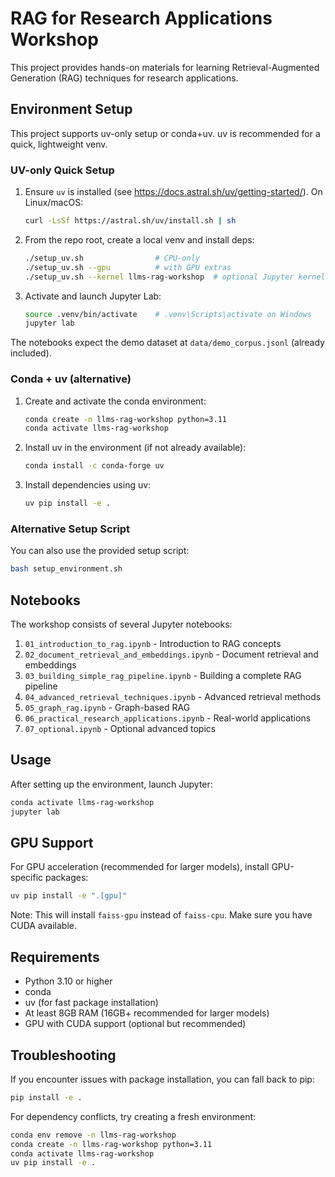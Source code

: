 # RAG for Research Applications Workshop

This project provides hands-on materials for learning Retrieval-Augmented Generation (RAG) techniques for research applications.

## Environment Setup

This project supports uv-only setup or conda+uv. uv is recommended for a quick, lightweight venv.

### UV-only Quick Setup

1. Ensure `uv` is installed (see https://docs.astral.sh/uv/getting-started/). On Linux/macOS:
   ```bash
   curl -LsSf https://astral.sh/uv/install.sh | sh
   ```

2. From the repo root, create a local venv and install deps:
   ```bash
   ./setup_uv.sh                # CPU-only
   ./setup_uv.sh --gpu          # with GPU extras
   ./setup_uv.sh --kernel llms-rag-workshop  # optional Jupyter kernel
   ```

3. Activate and launch Jupyter Lab:
   ```bash
   source .venv/bin/activate    # .venv\Scripts\activate on Windows
   jupyter lab
   ```

The notebooks expect the demo dataset at `data/demo_corpus.jsonl` (already included).

### Conda + uv (alternative)

1. Create and activate the conda environment:
   ```bash
   conda create -n llms-rag-workshop python=3.11
   conda activate llms-rag-workshop
   ```

2. Install uv in the environment (if not already available):
   ```bash
   conda install -c conda-forge uv
   ```

3. Install dependencies using uv:
   ```bash
   uv pip install -e .
   ```

### Alternative Setup Script

You can also use the provided setup script:
```bash
bash setup_environment.sh
```

## Notebooks

The workshop consists of several Jupyter notebooks:

1. `01_introduction_to_rag.ipynb` - Introduction to RAG concepts
2. `02_document_retrieval_and_embeddings.ipynb` - Document retrieval and embeddings
3. `03_building_simple_rag_pipeline.ipynb` - Building a complete RAG pipeline
4. `04_advanced_retrieval_techniques.ipynb` - Advanced retrieval methods
5. `05_graph_rag.ipynb` - Graph-based RAG
6. `06_practical_research_applications.ipynb` - Real-world applications
7. `07_optional.ipynb` - Optional advanced topics

## Usage

After setting up the environment, launch Jupyter:

```bash
conda activate llms-rag-workshop
jupyter lab
```

## GPU Support

For GPU acceleration (recommended for larger models), install GPU-specific packages:

```bash
uv pip install -e ".[gpu]"
```

Note: This will install `faiss-gpu` instead of `faiss-cpu`. Make sure you have CUDA available.

## Requirements

- Python 3.10 or higher
- conda
- uv (for fast package installation)
- At least 8GB RAM (16GB+ recommended for larger models)
- GPU with CUDA support (optional but recommended)

## Troubleshooting

If you encounter issues with package installation, you can fall back to pip:

```bash
pip install -e .
```

For dependency conflicts, try creating a fresh environment:

```bash
conda env remove -n llms-rag-workshop
conda create -n llms-rag-workshop python=3.11
conda activate llms-rag-workshop
uv pip install -e .
```
